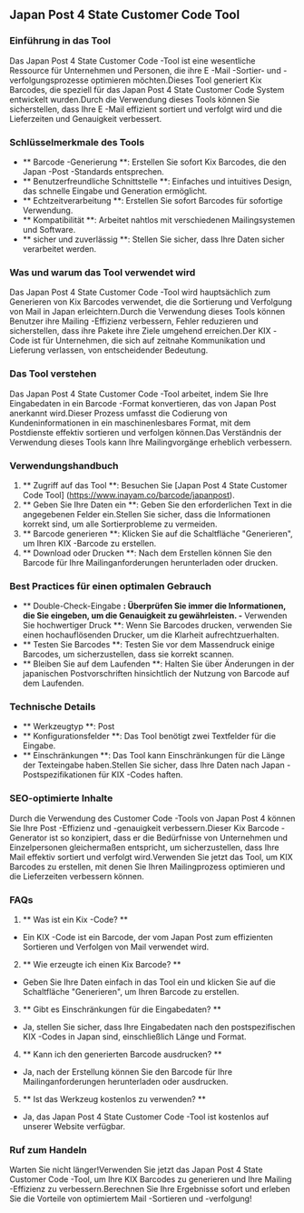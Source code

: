 ## Japan Post 4 State Customer Code Tool

### Einführung in das Tool
Das Japan Post 4 State Customer Code -Tool ist eine wesentliche Ressource für Unternehmen und Personen, die ihre E -Mail -Sortier- und -verfolgungsprozesse optimieren möchten.Dieses Tool generiert Kix Barcodes, die speziell für das Japan Post 4 State Customer Code System entwickelt wurden.Durch die Verwendung dieses Tools können Sie sicherstellen, dass Ihre E -Mail effizient sortiert und verfolgt wird und die Lieferzeiten und Genauigkeit verbessert.

### Schlüsselmerkmale des Tools
- ** Barcode -Generierung **: Erstellen Sie sofort Kix Barcodes, die den Japan -Post -Standards entsprechen.
- ** Benutzerfreundliche Schnittstelle **: Einfaches und intuitives Design, das schnelle Eingabe und Generation ermöglicht.
- ** Echtzeitverarbeitung **: Erstellen Sie sofort Barcodes für sofortige Verwendung.
- ** Kompatibilität **: Arbeitet nahtlos mit verschiedenen Mailingsystemen und Software.
- ** sicher und zuverlässig **: Stellen Sie sicher, dass Ihre Daten sicher verarbeitet werden.

### Was und warum das Tool verwendet wird
Das Japan Post 4 State Customer Code -Tool wird hauptsächlich zum Generieren von Kix Barcodes verwendet, die die Sortierung und Verfolgung von Mail in Japan erleichtern.Durch die Verwendung dieses Tools können Benutzer ihre Mailing -Effizienz verbessern, Fehler reduzieren und sicherstellen, dass ihre Pakete ihre Ziele umgehend erreichen.Der KIX -Code ist für Unternehmen, die sich auf zeitnahe Kommunikation und Lieferung verlassen, von entscheidender Bedeutung.

### Das Tool verstehen
Das Japan Post 4 State Customer Code -Tool arbeitet, indem Sie Ihre Eingabedaten in ein Barcode -Format konvertieren, das von Japan Post anerkannt wird.Dieser Prozess umfasst die Codierung von Kundeninformationen in ein maschinenlesbares Format, mit dem Postdienste effektiv sortieren und verfolgen können.Das Verständnis der Verwendung dieses Tools kann Ihre Mailingvorgänge erheblich verbessern.

### Verwendungshandbuch
1. ** Zugriff auf das Tool **: Besuchen Sie [Japan Post 4 State Customer Code Tool] (https://www.inayam.co/barcode/japanpost).
2. ** Geben Sie Ihre Daten ein **: Geben Sie den erforderlichen Text in die angegebenen Felder ein.Stellen Sie sicher, dass die Informationen korrekt sind, um alle Sortierprobleme zu vermeiden.
3. ** Barcode generieren **: Klicken Sie auf die Schaltfläche "Generieren", um Ihren KIX -Barcode zu erstellen.
4. ** Download oder Drucken **: Nach dem Erstellen können Sie den Barcode für Ihre Mailinganforderungen herunterladen oder drucken.

### Best Practices für einen optimalen Gebrauch
- ** Double-Check-Eingabe **: Überprüfen Sie immer die Informationen, die Sie eingeben, um die Genauigkeit zu gewährleisten.
-** Verwenden Sie hochwertiger Druck **: Wenn Sie Barcodes drucken, verwenden Sie einen hochauflösenden Drucker, um die Klarheit aufrechtzuerhalten.
- ** Testen Sie Barcodes **: Testen Sie vor dem Massendruck einige Barcodes, um sicherzustellen, dass sie korrekt scannen.
- ** Bleiben Sie auf dem Laufenden **: Halten Sie über Änderungen in der japanischen Postvorschriften hinsichtlich der Nutzung von Barcode auf dem Laufenden.

### Technische Details
- ** Werkzeugtyp **: Post
- ** Konfigurationsfelder **: Das Tool benötigt zwei Textfelder für die Eingabe.
- ** Einschränkungen **: Das Tool kann Einschränkungen für die Länge der Texteingabe haben.Stellen Sie sicher, dass Ihre Daten nach Japan -Postspezifikationen für KIX -Codes haften.

### SEO-optimierte Inhalte
Durch die Verwendung des Customer Code -Tools von Japan Post 4 können Sie Ihre Post -Effizienz und -genauigkeit verbessern.Dieser Kix Barcode -Generator ist so konzipiert, dass er die Bedürfnisse von Unternehmen und Einzelpersonen gleichermaßen entspricht, um sicherzustellen, dass Ihre Mail effektiv sortiert und verfolgt wird.Verwenden Sie jetzt das Tool, um KIX Barcodes zu erstellen, mit denen Sie Ihren Mailingprozess optimieren und die Lieferzeiten verbessern können.

### FAQs

1. ** Was ist ein Kix -Code? **
- Ein KIX -Code ist ein Barcode, der vom Japan Post zum effizienten Sortieren und Verfolgen von Mail verwendet wird.

2. ** Wie erzeugte ich einen Kix Barcode? **
- Geben Sie Ihre Daten einfach in das Tool ein und klicken Sie auf die Schaltfläche "Generieren", um Ihren Barcode zu erstellen.

3. ** Gibt es Einschränkungen für die Eingabedaten? **
- Ja, stellen Sie sicher, dass Ihre Eingabedaten nach den postspezifischen KIX -Codes in Japan sind, einschließlich Länge und Format.

4. ** Kann ich den generierten Barcode ausdrucken? **
- Ja, nach der Erstellung können Sie den Barcode für Ihre Mailinganforderungen herunterladen oder ausdrucken.

5. ** Ist das Werkzeug kostenlos zu verwenden? **
- Ja, das Japan Post 4 State Customer Code -Tool ist kostenlos auf unserer Website verfügbar.

### Ruf zum Handeln
Warten Sie nicht länger!Verwenden Sie jetzt das Japan Post 4 State Customer Code -Tool, um Ihre KIX Barcodes zu generieren und Ihre Mailing -Effizienz zu verbessern.Berechnen Sie Ihre Ergebnisse sofort und erleben Sie die Vorteile von optimiertem Mail -Sortieren und -verfolgung!